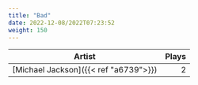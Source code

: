 ```yaml
---
title: "Bad"
date: 2022-12-08/2022T07:23:52
weight: 150
---
```




 Artist | Plays 
----- | -----:
[Michael Jackson]({{< ref "a6739">}}) | 2
